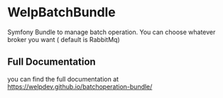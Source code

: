 # WelpBatchBundle

Symfony Bundle to manage batch operation. You can choose whatever broker you want ( default is RabbitMq)

## Full Documentation

you can find the full documentation at <https://welpdev.github.io/batchoperation-bundle/>
